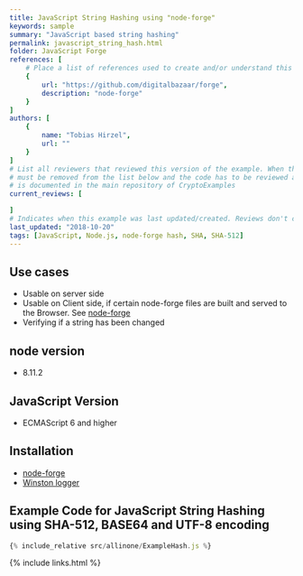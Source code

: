 ```yaml
---
title: JavaScript String Hashing using "node-forge"
keywords: sample
summary: "JavaScript based string hashing"
permalink: javascript_string_hash.html
folder: JavaScript Forge
references: [
    # Place a list of references used to create and/or understand this example.
    {
        url: "https://github.com/digitalbazaar/forge",
        description: "node-forge"
    }
]
authors: [
    {
        name: "Tobias Hirzel",
        url: ""
    }
]
# List all reviewers that reviewed this version of the example. When the example is updated all old reviews
# must be removed from the list below and the code has to be reviewed again. The complete review process
# is documented in the main repository of CryptoExamples
current_reviews: [

]
# Indicates when this example was last updated/created. Reviews don't change this.
last_updated: "2018-10-20"
tags: [JavaScript, Node.js, node-forge hash, SHA, SHA-512]
---
```


## Use cases

- Usable on server side
- Usable on Client side, if certain node-forge files are built and served to the Browser. See [node-forge](https://github.com/digitalbazaar/forge")
- Verifying if a string has been changed

## node version

- 8.11.2

## JavaScript Version

- ECMAScript 6 and higher

## Installation

- [node-forge](https://github.com/digitalbazaar/forge")
- [Winston logger](https://github.com/winstonjs/winston)

## Example Code for JavaScript String Hashing using SHA-512, BASE64 and UTF-8 encoding

```js
{% include_relative src/allinone/ExampleHash.js %}
```

{% include links.html %}
